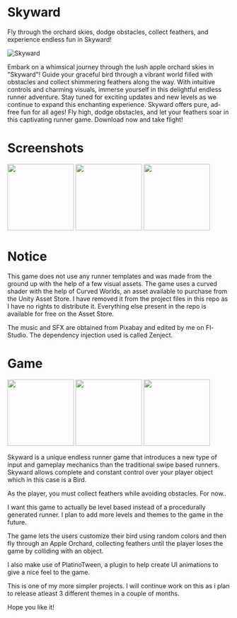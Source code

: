 # Skyward
Fly through the orchard skies, dodge obstacles, collect feathers, and experience endless fun in Skyward!

![Skyward](https://github.com/BilGameDev/skyward/assets/107997032/3efcdc92-1e73-4558-89f9-572d9d025e14)


Embark on a whimsical journey through the lush apple orchard skies in "Skyward"! Guide your graceful bird through a vibrant world filled with obstacles and collect shimmering feathers along the way. With intuitive controls and charming visuals, immerse yourself in this delightful endless runner adventure. Stay tuned for exciting updates and new levels as we continue to expand this enchanting experience. Skyward offers pure, ad-free fun for all ages! Fly high, dodge obstacles, and let your feathers soar in this captivating runner game. Download now and take flight!

# Screenshots
<img src="https://github.com/BilGameDev/skyward/assets/107997032/f34f42f3-6b5c-4a78-abab-47316941da33" width="150">

<img src="https://github.com/BilGameDev/skyward/assets/107997032/b1253068-07d8-4516-b3e3-589c0c685b55" width="150">

<img src="https://github.com/BilGameDev/skyward/assets/107997032/2c3c78d7-0c25-4646-8e3e-3ee41735d01c" width="150">

# Notice
This game does not use any runner templates and was made from the ground up with the help of a few visual assets.
The game uses a curved shader with the help of Curved Worlds, an asset available to purchase from the Unity Asset Store. I have removed it from the project files in this repo as I have no rights to distribute it. 
Everything else present in the repo is available for free on the Asset Store.

The music and SFX are obtained from Pixabay and edited by me on Fl-Studio.
The dependency injection used is called Zenject.

# Game

<img src="https://github.com/BilGameDev/skyward/assets/107997032/66b004a3-0be7-4ddf-b6de-2659db9b749e" width="150">
<img src="https://github.com/BilGameDev/skyward/assets/107997032/9278bc39-fae6-43e3-91f3-f98b92f753d0" width="150">
<img src="https://github.com/BilGameDev/skyward/assets/107997032/84ca0c65-6b22-46bc-b7e8-d9f606cc9908" width="150">

Skyward is a unique endless runner game that introduces a new type of input and gameplay mechanics than the traditional swipe based runners. Skyward allows complete and constant control over your player object which in this case is a Bird.

As the player, you must collect feathers while avoiding obstacles. For now..

I want this game to actually be level based instead of a procedurally generated runner. I plan to add more levels and themes to the game in the future.

The game lets the users customize their bird using random colors and then fly through an Apple Orchard, collecting feathers until the player loses the game by colliding with an object.

I also make use of PlatinoTween, a plugin to help create UI animations to give a nice feel to the game.

This is one of my more simpler projects. I will continue work on this as i plan to release atleast 3 different themes in a couple of months.

Hope you like it!


